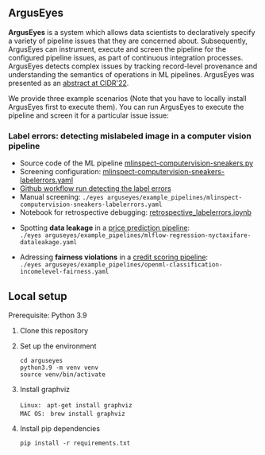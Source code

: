 
## ArgusEyes

**ArgusEyes** is a system which allows data scientists to declaratively specify a variety of pipeline issues that they are concerned about. Subsequently, ArgusEyes can instrument, execute and screen the pipeline for the configured pipeline issues, as part of continuous integration processes. ArgusEyes detects complex issues by tracking record-level provenance and understanding the semantics of operations in ML pipelines. ArgusEyes was presented as an [abstract at CIDR'22](https://ssc.io/pdf/arguseyes.pdf).

We provide three example scenarios (Note that you have to locally install ArgusEyes first to execute them). You can run ArgusEyes to execute the pipeline and screen it for a particular issue issue:

### Label errors: detecting mislabeled image in a computer vision pipeline
 
  * Source code of the ML pipeline [mlinspect-computervision-sneakers.py](pipelines/mlinspect-computervision-sneakers.py)
  * Screening configuration: [mlinspect-computervision-sneakers-labelerrors.yaml](mlinspect-computervision-sneakers-labelerrors.yaml)
  * [Github workflow run detecting the label errors](https://github.com/amsterdata/arguseyes-demo/actions/runs/3602119501/jobs/6068693150)
  * Manual screening: `./eyes arguseyes/example_pipelines/mlinspect-computervision-sneakers-labelerrors.yaml`
  * Notebook for retrospective debugging: [retrospective_labelerrors.ipynb](retrospective_labelerrors.ipynb)

 
 
 - Spotting **data leakage** in a [price prediction pipeline](arguseyes/example_pipelines/mlflow-regression-nyctaxifare.py): <br/> `./eyes arguseyes/example_pipelines/mlflow-regression-nyctaxifare-dataleakage.yaml`
 
 
 - Adressing **fairness violations** in a [credit scoring pipeline](arguseyes/example_pipelines/openml-classification-incomelevel.py): <br/> `./eyes arguseyes/example_pipelines/openml-classification-incomelevel-fairness.yaml`

## Local setup

Prerequisite: Python 3.9

1. Clone this repository
2. Set up the environment

	`cd arguseyes` <br/>
	`python3.9 -m venv venv` <br/>
	`source venv/bin/activate` <br/>

3. Install graphviz

    `Linux: ` `apt-get install graphviz` <br/>
    `MAC OS: ` `brew install graphviz` <br/>
	
4. Install pip dependencies 

    `pip install -r requirements.txt` <br>
